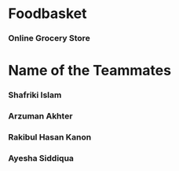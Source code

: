 # Foodbasket
### Online Grocery Store

# Name of the Teammates
### Shafriki Islam 
### Arzuman Akhter
### Rakibul Hasan Kanon
### Ayesha Siddiqua
